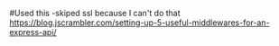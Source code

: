 
#Used this 
-skiped ssl because I can't do that 
https://blog.jscrambler.com/setting-up-5-useful-middlewares-for-an-express-api/

